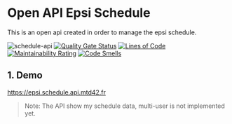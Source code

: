 # Open API Epsi Schedule

This is an open api created in order to manage the epsi schedule.

![schedule-api](https://github.com/mtd42/schedule-api/workflows/schedule-api/badge.svg?branch=master)
[![Quality Gate Status](https://sonarcloud.io/api/project_badges/measure?project=mtd42_schedule-api&metric=alert_status)](https://sonarcloud.io/dashboard?id=mtd42_schedule-api)
[![Lines of Code](https://sonarcloud.io/api/project_badges/measure?project=mtd42_schedule-api&metric=ncloc)](https://sonarcloud.io/dashboard?id=mtd42_schedule-api)
[![Maintainability Rating](https://sonarcloud.io/api/project_badges/measure?project=mtd42_schedule-api&metric=sqale_rating)](https://sonarcloud.io/dashboard?id=mtd42_schedule-api)
[![Code Smells](https://sonarcloud.io/api/project_badges/measure?project=mtd42_schedule-api&metric=code_smells)](https://sonarcloud.io/dashboard?id=mtd42_schedule-api)


## 1. Demo

https://epsi.schedule.api.mtd42.fr

>  Note: The API show my schedule data, multi-user is not implemented yet.
